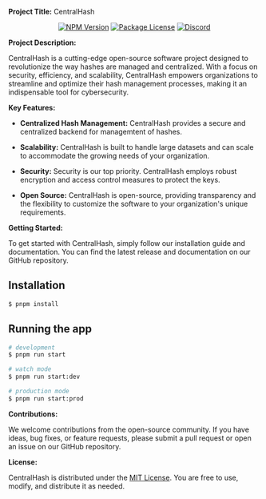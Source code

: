 **Project Title:** CentralHash

<p align="center">
<a href="https://www.npmjs.com/~nestjscore" target="_blank"><img src="https://img.shields.io/npm/v/@nestjs/core.svg" alt="NPM Version"/></a>
<a href="https://www.npmjs.com/~nestjscore" target="_blank"><img src="https://img.shields.io/npm/l/@nestjs/core.svg" alt="Package License"/></a>
<a href="https://discord.com" target="_blank"><img src="https://img.shields.io/badge/discord-online-brightgreen.svg" alt="Discord"/></a>
</p>

**Project Description:**

CentralHash is a cutting-edge open-source software project designed to revolutionize the way hashes are managed and centralized. With a focus on security, efficiency, and scalability, CentralHash empowers organizations to streamline and optimize their hash management processes, making it an indispensable tool for cybersecurity.

**Key Features:**

- **Centralized Hash Management:** CentralHash provides a secure and centralized backend for managemtent of hashes.

- **Scalability:** CentralHash is built to handle large datasets and can scale to accommodate the growing needs of your organization.

- **Security:** Security is our top priority. CentralHash employs robust encryption and access control measures to protect the keys.

- **Open Source:** CentralHash is open-source, providing transparency and the flexibility to customize the software to your organization's unique requirements.


**Getting Started:**

To get started with CentralHash, simply follow our installation guide and documentation. You can find the latest release and documentation on our GitHub repository.

## Installation

```bash
$ pnpm install
```

## Running the app

```bash
# development
$ pnpm run start

# watch mode
$ pnpm run start:dev

# production mode
$ pnpm run start:prod
```

**Contributions:**

We welcome contributions from the open-source community. If you have ideas, bug fixes, or feature requests, please submit a pull request or open an issue on our GitHub repository.

**License:**

CentralHash is distributed under the [MIT License](https://opensource.org/licenses/MIT). You are free to use, modify, and distribute it as needed.


